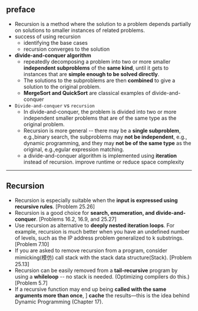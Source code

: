 ## preface

- Recursion is a method where the solution to a problem depends partially on solutions 
to smaller instances of related problems.
- success of using recursion
    - identifying the base cases
    - recursion converges to the solution
- **divide-and-conquer algorithm**
    - repeatedly decomposing a problem into two or more smaller **independent subproblems**
     of the **same kind**, until it gets to instances that are **simple enough to be solved directly**. 
    - The solutions to the subproblems are then **combined** to give a solution to the original problem.
    - **MergeSort and QuickSort** are classical examples of divide-and-conquer
- `Divide-and-conquer` vs `recursion`
    - In divide-and-conquer, the problem is divided into two or more independent smaller problems 
    that are of the same type as the original problem. 
    -  Recursion is more general -- there may be a **single subproblem**, e.g.,binary search, the subproblems 
    may **not be independent**, e.g., dynamic programming, and they may **not be of the same type** as the
    original, e.g.,egular expression matching.
    - a divide-and-conquer algorithm is implemented using **iteration** instead of recursion. 
    improve runtime or reduce space complexity

    
----

    
## Recursion

- Recursion is especially suitable when the **input is expressed using recursive rules**. [Problem 25.26]
- Recursion is a good choice for **search, enumeration, and divide-and-conquer**. [Problems 16.2, 16.9, and 25.27]
- Use recursion as alternative to **deeply nested iteration loops**. For example,
recursion is much better when you have an undefined number of levels, such 
as the IP address problem generalized to k substrings. [Problem 7.10]
- If you are asked to remove recursion from a program, consider mimicking(模仿) call
stack with the stack data structure(Stack). [Problem 25.13]
- Recursion can be easily removed from a **tail-recursive** program by using a **whileloop** -- no stack is needed. (Optimizing compilers do this.) [Problem 5.7]
- If a recursive function may end up being **called with the same arguments more than once**, ]
**cache** the results—this is the idea behind Dynamic Programming (Chapter 17).


    
   